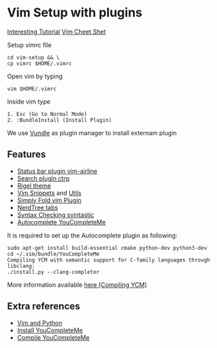 # Vim Setup with plugins

[Interesting Tutorial](https://www.youtube.com/watch?v=_nMYsEMKvD0)
[Vim Cheet Shet](https://vim.rtorr.com/)

Setup vimrc file
```shell
cd vim-setup && \
cp vimrc $HOME/.vimrc
```

Open vim by typing
```
vim $HOME/.vimrc
```
Inside vim type
```
1. Esc (Go to Normal Mode)
2. :BundleInstall (Install Plugin)
```

We use [Vundle](https://github.com/VundleVim/Vundle.vim) as  plugin manager to install externam plugin

## Features

* [Status bar plugin vim-airline](https://github.com/vim-airline/vim-airline)
* [Search plugin ctrp](https://github.com/kien/ctrlp.vim)
* [Rigel theme](https://github.com/Rigellute/rigel)
* [Vim Snippets](https://github.com/SirVer/ultisnips) and [Utils](https://github.com/SirVer/ultisnips)
* [Simply Fold vim Plugin](https://github.com/tmhedberg/SimpylFold)
* [NerdTree tabs](https://github.com/jistr/vim-nerdtree-tabs)
* [Syntax Checking syintastic](https://github.com/vim-syntastic/syntastic)
* [Autocomplete YouCompleteMe](https://github.com/ycm-core/YouCompleteMe)

It is required to set up the Autocomplete plugin as following:

```
sudo apt-get install build-essential cmake python-dev python3-dev
cd ~/.vim/bundle/YouCompleteMe
Compiling YCM with semantic support for C-family languages through libclang:
./install.py --clang-completer
```
More information available [here (Compiling YCM)](https://github.com/ycm-core/YouCompleteMe#linux-64-bit)

## Extra references

* [Vim and Python](https://realpython.com/vim-and-python-a-match-made-in-heaven/)
* [Install YouCompleteMe](http://unixnme.blogspot.com/2017/03/how-to-install-youcompleteme-vim-plugin.html)
* [Compile YouCompleteMe](https://github.com/ycm-core/YouCompleteMe#linux-64-bit)
